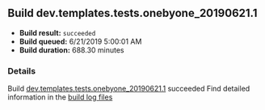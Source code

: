 ## Build dev.templates.tests.onebyone_20190621.1
- **Build result:** `succeeded`
- **Build queued:** 6/21/2019 5:00:01 AM
- **Build duration:** 688.30 minutes
### Details
Build [dev.templates.tests.onebyone_20190621.1](https://winappstudio.visualstudio.com/web/build.aspx?pcguid=a4ef43be-68ce-4195-a619-079b4d9834c2&builduri=vstfs%3a%2f%2f%2fBuild%2fBuild%2f28804) succeeded
Find detailed information in the [build log files](https://uwpctdiags.blob.core.windows.net/buildlogs/dev.templates.tests.onebyone_20190621.1_logs.zip)
